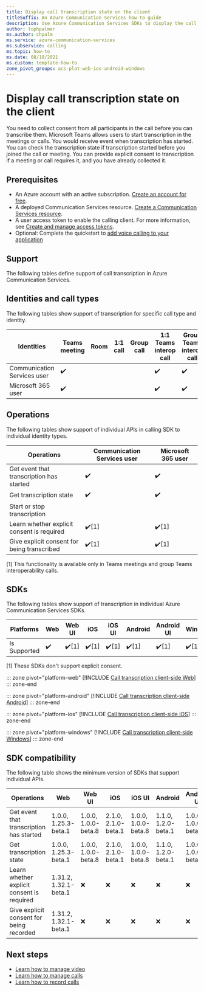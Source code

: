 ```yaml
---
title: Display call transcription state on the client
titleSuffix: An Azure Communication Services how-to guide
description: Use Azure Communication Services SDKs to display the call transcription state
author: tophpalmer
ms.author: chpalm
ms.service: azure-communication-services
ms.subservice: calling
ms.topic: how-to 
ms.date: 08/10/2021
ms.custom: template-how-to
zone_pivot_groups: acs-plat-web-ios-android-windows
---
```


# Display call transcription state on the client

You need to collect consent from all participants in the call before you can transcribe them. Microsoft Teams allows users to start transcription in the meetings or calls. You would receive event when transcription has started. You can check the transcription state if transcription started before you joined the call or meeting. You can provide explicit consent to transcription if a meeting or call requires it, and you have already collected it.

## Prerequisites

- An Azure account with an active subscription. [Create an account for free](https://azure.microsoft.com/free/?WT.mc_id=A261C142F). 
- A deployed Communication Services resource. [Create a Communication Services resource](../../quickstarts/create-communication-resource.md).
- A user access token to enable the calling client. For more information, see [Create and manage access tokens](../../quickstarts/identity/access-tokens.md).
- Optional: Complete the quickstart to [add voice calling to your application](../../quickstarts/voice-video-calling/getting-started-with-calling.md)

## Support
The following tables define support of call transcription in Azure Communication Services.

## Identities and call types
The following tables show support of transcription for specific call type and identity. 

|Identities                   | Teams meeting | Room | 1:1 call | Group call | 1:1 Teams interop call | Group Teams interop call |
|-----------------------------|---------------|------|----------|------------|------------------------|--------------------------|
|Communication Services user	| ✔️	          |      |          |            |	  ✔️                  |	✔️                       |
|Microsoft 365 user	          | ✔️	          |      |          |            |    ✔️                  | ✔️                      |

## Operations
The following tables show support of individual APIs in calling SDK to individual identity types. 

|Operations                   | Communication Services user | Microsoft 365 user |
|-----------------------------|------------------------------|-------------------|
|Get event that transcription has started	| ✔️	| ✔️  |  		
|Get transcription state	                | ✔️	| ✔️  | 
|Start or stop transcription              | 	|  |
|Learn whether explicit consent is required | ✔️[1]	| ✔️[1]  |
|Give explicit consent for being transcribed | ✔️[1]	| ✔️[1]  |

[1] This functionality is available only in Teams meetings and group Teams interoperability calls.

## SDKs
The following tables show support of transcription in individual Azure Communication Services SDKs.

| Platforms   | Web | Web UI | iOS | iOS UI | Android | Android UI | Windows |
|-------------|-----|--------|-----|--------|---------|------------|---------|
|Is Supported | ✔️  |  ✔️[1] | ✔️[1] | ✔️[1]| ✔️[1]| ✔️[1]|  ✔️[1] |

[1] These SDKs don't support explicit consent.

::: zone pivot="platform-web"
[!INCLUDE [Call transcription client-side Web](./includes/call-transcription/call-transcription-web.md)]
::: zone-end

::: zone pivot="platform-android"
[!INCLUDE [Call transcription client-side Android](./includes/call-transcription/call-transcription-android.md)]
::: zone-end

::: zone pivot="platform-ios"
[!INCLUDE [Call transcription client-side iOS](./includes/call-transcription/call-transcription-ios.md)]
::: zone-end

::: zone pivot="platform-windows"
[!INCLUDE [Call transcription client-side Windows](./includes/call-transcription/call-transcription-windows.md)]
::: zone-end

## SDK compatibility

The following table shows the minimum version of SDKs that support individual APIs.

| Operations | Web | Web UI | iOS | iOS UI | Android | Android UI | Windows | 
|------------|-----|--------|-----|--------|---------|------------|---------|
| Get event that transcription has started | 1.0.0, 1.25.3-beta.1 | 1.0.0, 1.0.0-beta.8 | 2.1.0, 2.1.0-beta.1 | 1.0.0, 1.0.0-beta.8 | 1.1.0, 1.2.0-beta.1 | 1.0.0, 1.0.0-beta.8 | 1.0.0, 1.0.0-beta.31 |
| Get transcription state | 1.0.0, 1.25.3-beta.1 | 1.0.0, 1.0.0-beta.8 | 2.1.0, 2.1.0-beta.1 | 1.0.0, 1.0.0-beta.8 | 1.1.0, 1.2.0-beta.1 | 1.0.0, 1.0.0-beta.8 | 1.0.0, 1.0.0-beta.31 |
| Learn whether explicit consent is required | 1.31.2, 1.32.1-beta.1 | ❌ | ❌ | ❌ | ❌ | ❌ | ❌ |
| Give explicit consent for being recorded | 1.31.2, 1.32.1-beta.1 | ❌ | ❌ | ❌ | ❌ | ❌ | ❌ |

## Next steps
- [Learn how to manage video](./manage-video.md)
- [Learn how to manage calls](./manage-calls.md)
- [Learn how to record calls](./record-calls.md)
